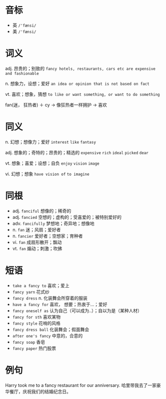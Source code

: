 # 音标

- 英 `/'fænsi/`
- 美 `/'fænsi/`

# 词义

adj. 昂贵的；别致的
`fancy hotels, restaurants, cars etc are expensive and fashionable`

n. 想象力，设想；爱好
`an idea or opinion that is not based on fact`

vt. 喜欢；想象，猜想
`to like or want something, or want to do something`



fan(迷， 狂热者) ＋ cy → 像狂热者一样拥护 → 喜欢

# 同义

n. 幻想；想像力；爱好
`interest` `like` `fantasy`

adj. 想象的；奇特的；昂贵的；精选的
`expensive` `rich` `ideal` `picked` `dear`

vt. 想象；喜爱；设想；自负
`enjoy` `vision` `image`

vi. 幻想；想象
`have vision of` `to imagine`

# 同根

- adj. `fanciful` 想像的；稀奇的
- adj. `fancied` 空想的；虚构的；受喜爱的；被特别爱好的
- adv. `fancifully` 梦想地；奇异地；想像地
- n. `fan` 迷；风扇；爱好者
- n. `fancier` 爱好者；空想家；育种者
- vi. `fan` 成扇形散开；飘动
- vt. `fan` 煽动；刺激；吹拂

# 短语

- `take a fancy to` 喜欢；爱上
- `fancy yarn` 花式纱
- `fancy dress` n. 化装舞会所穿着的服装
- `have a fancy for` 喜欢， 想要；热衷于…；爱好
- `fancy oneself as` 认为自己（可以成为..）；自以为是（某种人材）
- `fancy for sth` 喜欢某物
- `fancy style` 花哨的风格
- `fancy dress ball` 化装舞会；假面舞会
- `after one's fancy` 中意的，合意的
- `fancy soap` 香皂
- `fancy paper` 热门股票

# 例句

Harry took me to a fancy restaurant for our anniversary.
哈里带我去了一家豪华餐厅，庆祝我们的结婚纪念日。


